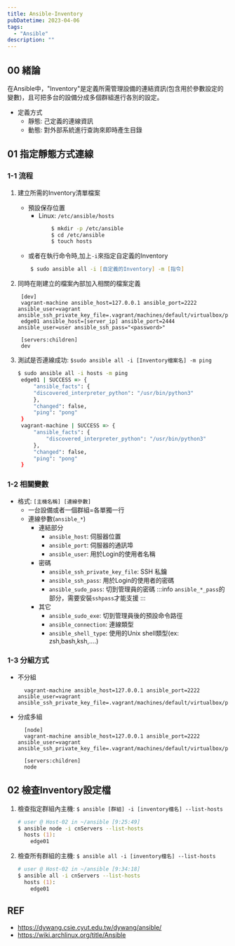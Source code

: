```yaml
---
title: Ansible-Inventory
pubDatetime: 2023-04-06
tags:
  - "Ansible"
description: ""
---
```


## 00 緒論

在Ansible中，"Inventory"是定義所需管理設備的連結資訊(包含用於參數設定的變數)，且可把多台的設備分成多個群組進行各別的設定。

- 定義方式
  - 靜態: 己定義的連線資訊
  - 動態: 對外部系統進行查詢來即時產生目錄

## 01 指定靜態方式連線

### 1-1 流程

1. 建立所需的Inventory清單檔案
   - 預設保存位置
     - Linux: `/etc/ansible/hosts`
       ```zsh
           $ mkdir -p /etc/ansible
           $ cd /etc/ansible
           $ touch hosts
       ```
   - 或者在執行命令時,加上`-i`來指定自定義的Inventory
   ```zsh
       $ sudo ansible all -i [自定義的Inventory] -m [指令]
   ```
2. 同時在剛建立的檔案內部加入相關的檔案定義

   ```config=
    [dev]
    vagrant-machine ansible_host=127.0.0.1 ansible_port=2222 ansible_user=vagrant ansible_ssh_private_key_file=.vagrant/machines/default/virtualbox/private_key
    edge01 ansible_host=[server_ip] ansible_port=2444 ansible_user=user ansible_ssh_pass="<password>"

    [servers:children]
    dev
   ```

3. 測試是否連線成功: `$sudo ansible all -i [Inventory檔案名] -m ping`
   ```zsh
   $ sudo ansible all -i hosts -m ping
    edge01 | SUCCESS => {
        "ansible_facts": {
        "discovered_interpreter_python": "/usr/bin/python3"
        },
        "changed": false,
        "ping": "pong"
    }
    vagrant-machine | SUCCESS => {
        "ansible_facts": {
            "discovered_interpreter_python": "/usr/bin/python3"
        },
        "changed": false,
        "ping": "pong"
    }
   ```

### 1-2 相關變數

- 格式: `[主機名稱] [連線參數]`
  - 一台設備或者一個群組=各單獨一行
  - 連線參數(`ansible_*`)
    - 連結部分
      - `ansible_host`: 伺服器位置
      - `ansible_port`: 伺服器的通訊埠
      - `ansible_user`: 用於Login的使用者名稱
    - 密碼
      - `ansible_ssh_private_key_file`: SSH 私鑰
      - `ansible_ssh_pass`: 用於Login的使用者的密碼
      - `ansible_sudo_pass`: 切到管理員的密碼
        :::info
        `ansible_*_pass`的部分，需要安裝`sshpass`才能支援
        :::
    - 其它
      - `ansible_sudo_exe`: 切到管理員後的預設命令路徑
      - `ansible_connection`: 連線類型
      - `ansible_shell_type`: 使用的Unix shell類型(ex: zsh,bash,ksh,....)

### 1-3 分組方式

- 不分組
  ```
    vagrant-machine ansible_host=127.0.0.1 ansible_port=2222 ansible_user=vagrant ansible_ssh_private_key_file=.vagrant/machines/default/virtualbox/private_key
  ```
- 分成多組

  ```
    [node]
    vagrant-machine ansible_host=127.0.0.1 ansible_port=2222 ansible_user=vagrant ansible_ssh_private_key_file=.vagrant/machines/default/virtualbox/private_key

    [servers:children]
    node
  ```

## 02 檢查Inventory設定檔

1. 檢查指定群組內主機: `$ ansible [群組] -i [inventory檔名] --list-hosts`
   ```zsh
   # user @ Host-02 in ~/ansible [9:25:49]
   $ ansible node -i cnServers --list-hosts
     hosts (1):
       edge01
   ```
2. 檢查所有群組的主機: `$ ansible all -i [inventory檔名] --list-hosts`
   ```zsh
   # user @ Host-02 in ~/ansible [9:34:18]
   $ ansible all -i cnServers --list-hosts
     hosts (1):
       edge01
   ```

## REF

- https://dywang.csie.cyut.edu.tw/dywang/ansible/
- https://wiki.archlinux.org/title/Ansible
